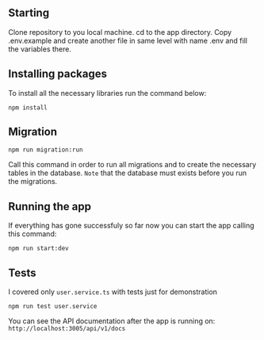 ## Starting

Clone repository to you local machine. cd to the app directory.
Copy .env.example and create another file in same level with name .env and fill the variables there.

## Installing packages

To install all the necessary libraries run the command below:

```shell
npm install
```

## Migration

```shell
npm run migration:run
```

Call this command in order to run all migrations and to create the necessary tables in the database.
`Note` that the database must exists before you run the migrations.

## Running the app

If everything has gone successfuly so far now you can start the app calling this command:

```shell
npm run start:dev
```

## Tests

I covered only `user.service.ts` with tests just for demonstration

```shell
npm run test user.service
```

You can see the API documentation after the app is running on: `http://localhost:3005/api/v1/docs`
